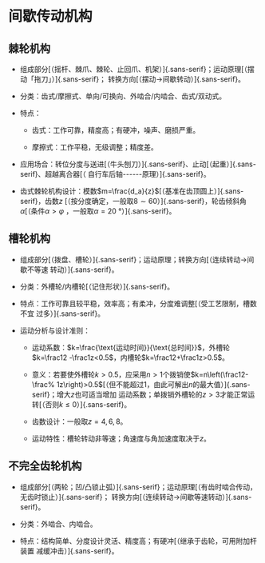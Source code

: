 间歇传动机构
============

棘轮机构
--------

-   组成部分[（摇杆、棘爪、棘轮、止回爪、机架）]{.sans-serif}；运动原理[（摆动「拖刀」）]{.sans-serif}；
    转换方向[（摆动$\to$间歇转动）]{.sans-serif}。

-   分类：齿式/摩擦式、单向/可换向、外啮合/内啮合、齿式/双动式。

-   特点：

    -   齿式：工作可靠，精度高；有硬冲，噪声、磨损严重。

    -   摩擦式：工作平稳，无级调整；精度差。

-   应用场合：转位分度与送进[（牛头刨刀）]{.sans-serif}、止动[（起重）]{.sans-serif}、超越离合器[（
    自行车后轴------原理）]{.sans-serif}。

-   齿式棘轮机构设计：模数$m=\frac{d_a}{z}$[（基准在齿顶圆上）]{.sans-serif}，齿数$z$
    [（按分度确定，一般取$8\sim 60$）]{.sans-serif}，轮齿倾斜角$\alpha$[（条件$\alpha>\varphi$
    ，一般取$\alpha=\SI{20}{\degree}$）]{.sans-serif}。

槽轮机构
--------

-   组成部分[（拨盘、槽轮）]{.sans-serif}；运动原理；转换方向[（连续转动$\to$间歇不等速
    转动）]{.sans-serif}。

-   分类：外槽轮/内槽轮[（记住形状）]{.sans-serif}。

-   特点：工作可靠且较平稳，效率高；有柔冲，分度难调整[（受工艺限制，槽数不宜
    过多）]{.sans-serif}。

-   运动分析与设计准则：

    -   运动系数：$k=\frac{\text{运动时间}}{\text{总时间}}$，外槽轮$k=\frac12
                -\frac1z<0.5$，内槽轮$k=\frac12+\frac1z>0.5$。

    -   意义：若要使外槽轮$k>0.5$，应采用$n>1$个拨销使$k=n\left(\frac12-\frac%
                1z\right)>0.5$[（但不能超过$1$，由此可解出$n$的最大值）]{.sans-serif}；增大$z$也可适当增加
        运动系数；单拨销外槽轮的$z>3$才能正常运转[（否则$k\leq 0$）]{.sans-serif}。

    -   齿数设计：一般取$z=4,6,8$。

    -    运动特性：槽轮转动非等速；角速度与角加速度取决于$z$。

不完全齿轮机构
--------------

-   组成部分[（两轮；凹/凸锁止弧）]{.sans-serif}；运动原理[（有齿时啮合传动，无齿时锁止）]{.sans-serif}；
    转换方向[（连续转动$\to$间歇等速转动）]{.sans-serif}。

-   分类：外啮合、内啮合。

-   特点：结构简单、分度设计灵活、精度高；有硬冲[（继承于齿轮，可用附加杆装置
    减缓冲击）]{.sans-serif}。
